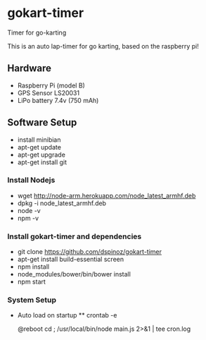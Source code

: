 # gokart-timer
Timer for go-karting

This is an auto lap-timer for go karting, based on the raspberry pi!

## Hardware
* Raspberry Pi (model B)
* GPS Sensor LS20031
* LiPo battery 7.4v (750 mAh)

## Software Setup
* install minibian
* apt-get update
* apt-get upgrade
* apt-get install git

### Install Nodejs
* wget http://node-arm.herokuapp.com/node_latest_armhf.deb
* dpkg -i node_latest_armhf.deb
* node -v
* npm -v

### Install gokart-timer and dependencies
* git clone https://github.com/dspinoz/gokart-timer
* apt-get install build-essential screen
* npm install
* node_modules/bower/bin/bower install
* npm start

### System Setup
* Auto load on startup
** crontab -e

  @reboot cd <installdir>; /usr/local/bin/node main.js 2>&1 | tee cron.log

